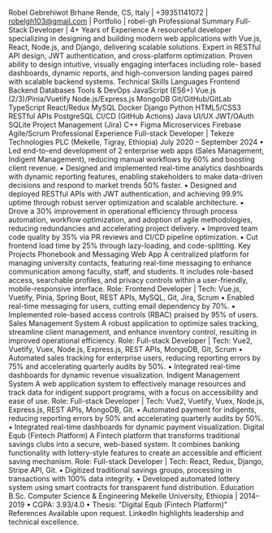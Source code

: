 Robel Gebrehiwot Brhane
Rende, CS, Italy | +39351141072 | robelgh103@gmail.com | Portfolio | robel-gh
Professional Summary
Full-Stack Developer | 4+ Years of Experience
A resourceful developer specializing in designing and building modern web applications with Vue.js, React,
Node.js, and Django, delivering scalable solutions. Expert in RESTful API design, JWT authentication, and
cross-platform optimization. Proven ability to design intuitive, visually engaging interfaces including role-
based dashboards, dynamic reports, and high-conversion landing pages paired with scalable backend systems.
Technical Skills
Languages Frontend Backend Databases Tools & DevOps
JavaScript (ES6+) Vue.js (2/3)/Pinia/Vuetify Node.js/Express.js MongoDB Git/GitHub/GitLab
TypeScript React/Redux MySQL Docker
Django
Python HTML5/CSS3 RESTful APIs PostgreSQL
CI/CD (GitHub Actions)
Java UI/UX JWT/OAuth SQLite Project Management (Jira)
C++ Figma Microservices Firebase Agile/Scrum
Professional Experience
Full-stack Developer | Tekeze Technologies PLC (Mekelle, Tigray, Ethiopia)
July 2020 – September 2024
▪ Led end-to-end development of 2 enterprise web apps (Sales Management, Indigent Management),
reducing manual workflows by 60% and boosting client revenue.
▪ Designed and implemented real-time analytics dashboards with dynamic reporting features, enabling
stakeholders to make data-driven decisions and respond to market trends 50% faster.
▪ Designed and deployed RESTful APIs with JWT authentication, and achieving 99.9% uptime through
robust server optimization and scalable architecture.
▪ Drove a 30% improvement in operational efficiency through process automation, workflow
optimization, and adoption of agile methodologies, reducing redundancies and accelerating project
delivery.
▪ Improved team code quality by 35% via PR reviews and CI/CD pipeline optimization.
▪ Cut frontend load time by 25% through lazy-loading, and code-splitting.
Key Projects
Phonebook and Messaging Web App
A centralized platform for managing university contacts, featuring real-time messaging to enhance
communication among faculty, staff, and students. It includes role-based access, searchable profiles, and
privacy controls within a user-friendly, mobile-responsive interface.
Role: Frontend Developer | Tech: Vue.js, Vuetify, Pinia, Spring Boot, REST APIs, MySQL, Git, Jira, Scrum
▪ Enabled real-time messaging for users, cutting email dependency by 70%.
▪ Implemented role-based access controls (RBAC) praised by 95% of users.
Sales Management System
A robust application to optimize sales tracking, streamline client management, and enhance inventory control,
resulting in improved operational efficiency.
Role: Full-stack Developer | Tech: Vue2, Vuetify, Vuex, Node.js, Express.js, REST APIs, MongoDB, Git, Scrum
▪ Automated sales tracking for enterprise users, reducing reporting errors by 75% and accelerating
quarterly audits by 50%.
▪ Integrated real-time dashboards for dynamic revenue visualization.
Indigent Management System
A web application system to effectively manage resources and track data for indigent support programs, with
a focus on accessibility and ease of use.
Role: Full-stack Developer | Tech: Vue2, Vuetify, Vuex, Node.js, Express.js, REST APIs, MongoDB, Git.
▪ Automated payment for indigents, reducing reporting errors by 50% and accelerating quarterly audits
by 50%.
▪ Integrated real-time dashboards for dynamic payment visualization.
Digital Equb (Fintech Platform)
A Fintech platform that transforms traditional savings clubs into a secure, web-based system. It combines
banking functionality with lottery-style features to create an accessible and efficient saving mechanism.
Role: Full-stack Developer | Tech: React, Redux, Django, Stripe API, Git.
▪ Digitized traditional savings groups, processing in transactions with 100% data integrity.
▪ Developed automated lottery system using smart contracts for transparent fund distribution.
Education
B.Sc. Computer Science & Engineering
Mekelle University, Ethiopia | 2014–2019
▪ CGPA: 3.93/4.0
▪ Thesis: "Digital Equb (Fintech Platform)"
References
Available upon request. LinkedIn highlights leadership and technical excellence.
